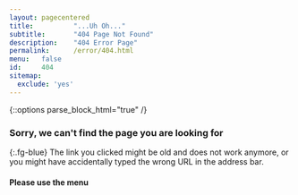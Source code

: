 ```yaml
---
layout: pagecentered
title:			"...Uh Oh..."
subtitle:		"404 Page Not Found"
description:	"404 Error Page"
permalink:		/error/404.html
menu:	false
id:		404
sitemap:
  exclude: 'yes'
---
```


{::options parse_block_html="true" /}
<span class="fa fa-map-signs fg-blue" style="font-size: 9em;"></span>

### Sorry, we can't find the page you are looking for #
{:.fg-blue}
The link you clicked might be old and does not work anymore, or you might have accidentally typed the wrong URL in the address bar.
     
#### Please use the menu #
